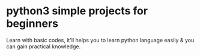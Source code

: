 # python3 simple projects for beginners

Learn with basic codes, 
it'll helps you to learn python language easily 
& you can gain practical knowledge.
